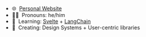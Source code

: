 - 🌐 &nbsp;[Personal Website](https://austinbiggs.com)
- 👱‍♂️ &nbsp;Pronouns: he/him
- 🌱 &nbsp;Learning: [Svelte]([https://tailwindcss.com/](https://svelte.dev/)) + [LangChain](https://www.langchain.com/)
- 🔭 &nbsp;Creating: Design Systems + User-centric libraries
